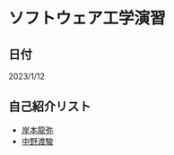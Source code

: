 # ソフトウェア工学演習
## 日付
2023/1/12

## 自己紹介リスト
- [岸本龍弥](https://github.com/kimotu4632uz/hello-world/blob/main/intro.md)
- [中野渡駿](https://github.com/kimotu4632uz/hello-world/blob/main/intro2.md)
